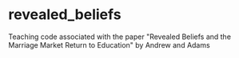 # revealed_beliefs
Teaching code associated with the paper "Revealed Beliefs and the Marriage Market Return to Education" by Andrew and Adams
